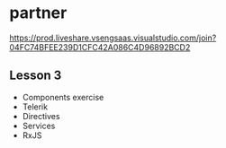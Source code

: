 # partner

https://prod.liveshare.vsengsaas.visualstudio.com/join?04FC74BFEE239D1CFC42A086C4D96892BCD2

## Lesson 3
- Components exercise
- Telerik
- Directives
- Services
- RxJS
